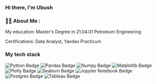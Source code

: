 ### Hi there, I'm Ubush 

### :man_technologist: About Me :
My education: Master's Degree in 21.04.01 Petroleum Engineering

Certifications: Data Analyst, Yandex Practicum

### My tech stack
<div id="badges">
  <img src="https://img.shields.io/badge/python-3670A0?style=for-the-badge&logo=python&logoColor=ffdd54" alt="Python Badge"/>
  <img src="https://img.shields.io/badge/pandas-%23150458.svg?style=for-the-badge&logo=pandas&logoColor=white" alt="Pandas Badge"/>
  <img src="https://img.shields.io/badge/numpy-%23013243.svg?style=for-the-badge&logo=numpy&logoColor=white" alt="Numpy Badge"/>
  <img src="https://img.shields.io/badge/Matplotlib-blue?style=for-the-badge&logo=Matplotlib&logoColor=black" alt="Matplotlib Badge"/>
  <img src="https://img.shields.io/badge/Plotly-black?style=for-the-badge&logo=plotly&logoColor=white" alt="Plotly Badge"/>
  <img src="https://img.shields.io/badge/Seaborn-indigo?style=for-the-badge&logo=seaborn&logoColor=blue" alt="Seaborn Badge"/>
  <img src="https://img.shields.io/badge/jupyter-%23FA0F00.svg?style=for-the-badge&logo=jupyter&logoColor=white" alt="Jupyter Notebook Badge"/>
  <img src="https://img.shields.io/badge/postgres-%23316192.svg?style=for-the-badge&logo=postgresql&logoColor=white" alt="Postgres Badge"/>
  <img src="https://img.shields.io/badge/Tableau-pink?style=for-the-badge&logo=tableau&logoColor=red" alt="Tableau Badge"/>
</div>

<!--
**UtwoB/UtwoB** is a ✨ _special_ ✨ repository because its `README.md` (this file) appears on your GitHub profile.

Here are some ideas to get you started:

- 🔭 I’m currently working on ...
- 🌱 I’m currently learning ...
- 👯 I’m looking to collaborate on ...
- 🤔 I’m looking for help with ...
- 💬 Ask me about ...
- 📫 How to reach me: ...
- 😄 Pronouns: ...
- ⚡ Fun fact: ...
-->
